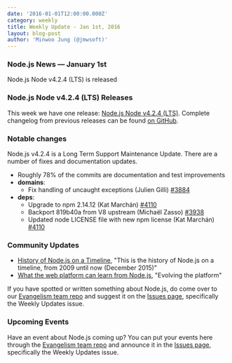 ```yaml
---
date: '2016-01-01T12:00:00.000Z'
category: weekly
title: Weekly Update - Jan 1st, 2016
layout: blog-post
author: 'Minwoo Jung (@jmwsoft)'
---
```


### Node.js News — January 1st

Node.js Node v4.2.4 (LTS) is released

### Node.js Node v4.2.4 (LTS) Releases

This week we have one release: [Node.js Node v4.2.4 (LTS)](/blog/release/v4.2.4/). Complete changelog from previous releases can be found [on GitHub](https://github.com/nodejs/node/blob/main/CHANGELOG.md).

### Notable changes

Node.js v4.2.4 is a Long Term Support Maintenance Update. There are a number
of fixes and documentation updates.

- Roughly 78% of the commits are documentation and test improvements
- **domains**:
  - Fix handling of uncaught exceptions (Julien Gilli) [#3884](https://github.com/nodejs/node/pull/3884)
- **deps**:
  - Upgrade to npm 2.14.12 (Kat Marchán) [#4110](https://github.com/nodejs/node/pull/4110)
  - Backport 819b40a from V8 upstream (Michaël Zasso) [#3938](https://github.com/nodejs/node/pull/3938)
  - Updated node LICENSE file with new npm license (Kat Marchán) [#4110](https://github.com/nodejs/node/pull/4110)

### Community Updates

- [History of Node.js on a Timeline](https://blog.risingstack.com/history-of-node-js/), "This is the history of Node.js on a timeline, from 2009 until now (December 2015)"
- [What the web platform can learn from Node.js](https://developer.atlassian.com/blog/2015/11/what-the-web-platform-can-learn-from-nodejs/), "Evolving the platform"

If you have spotted or written something about Node.js, do come over to our [Evangelism team repo](https://github.com/nodejs/evangelism) and suggest it on the [Issues page](https://github.com/nodejs/evangelism/issues), specifically the Weekly Updates issue.

### Upcoming Events

Have an event about Node.js coming up? You can put your events here through the [Evangelism team repo](https://github.com/nodejs/evangelism) and announce it in the [Issues page](https://github.com/nodejs/evangelism/issues), specifically the Weekly Updates issue.
